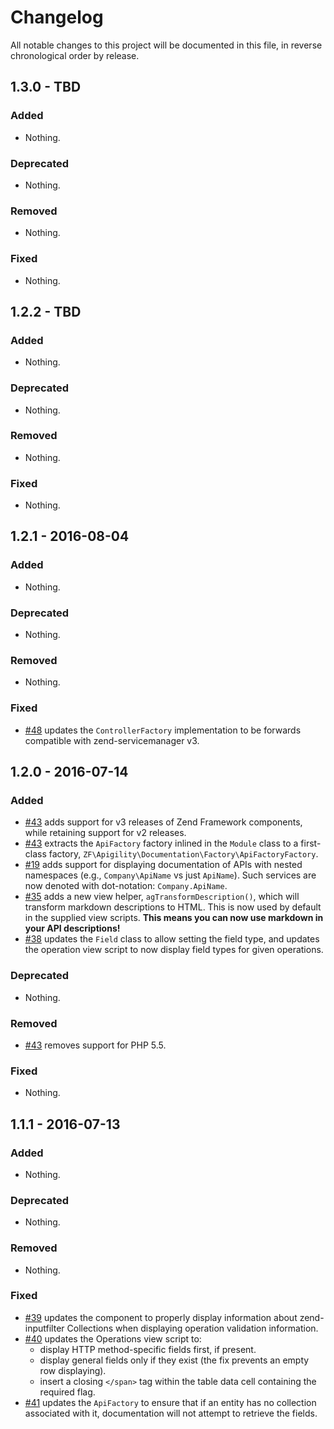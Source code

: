 # Changelog

All notable changes to this project will be documented in this file, in reverse chronological order by release.

## 1.3.0 - TBD

### Added

- Nothing.

### Deprecated

- Nothing.

### Removed

- Nothing.

### Fixed

- Nothing.

## 1.2.2 - TBD

### Added

- Nothing.

### Deprecated

- Nothing.

### Removed

- Nothing.

### Fixed

- Nothing.

## 1.2.1 - 2016-08-04

### Added

- Nothing.

### Deprecated

- Nothing.

### Removed

- Nothing.

### Fixed

- [#48](https://github.com/zfcampus/zf-apigility-documentation/pull/48) updates
  the `ControllerFactory` implementation to be forwards compatible with
  zend-servicemanager v3.

## 1.2.0 - 2016-07-14

### Added

- [#43](https://github.com/zfcampus/zf-apigility-documentation/pull/43) adds
  support for v3 releases of Zend Framework components, while retaining support
  for v2 releases.
- [#43](https://github.com/zfcampus/zf-apigility-documentation/pull/43) extracts
  the `ApiFactory` factory inlined in the `Module` class to a first-class
  factory, `ZF\Apigility\Documentation\Factory\ApiFactoryFactory`.
- [#19](https://github.com/zfcampus/zf-apigility-documentation/pull/19) adds
  support for displaying documentation of APIs with nested namespaces (e.g.,
  `Company\ApiName` vs just `ApiName`). Such services are now denoted with
  dot-notation: `Company.ApiName`.
- [#35](https://github.com/zfcampus/zf-apigility-documentation/pull/35) adds
  a new view helper, `agTransformDescription()`, which will transform markdown
  descriptions to HTML. This is now used by default in the supplied view
  scripts. **This means you can now use markdown in your API descriptions!**
- [#38](https://github.com/zfcampus/zf-apigility-documentation/pull/38) updates
  the `Field` class to allow setting the field type, and updates the operation
  view script to now display field types for given operations.

### Deprecated

- Nothing.

### Removed

- [#43](https://github.com/zfcampus/zf-apigility-documentation/pull/43) removes
  support for PHP 5.5.

### Fixed

- Nothing.

## 1.1.1 - 2016-07-13

### Added

- Nothing.

### Deprecated

- Nothing.

### Removed

- Nothing.

### Fixed

- [#39](https://github.com/zfcampus/zf-apigility-documentation/pull/39) updates
  the component to properly display information about zend-inputfilter
  Collections when displaying operation validation information.
- [#40](https://github.com/zfcampus/zf-apigility-documentation/pull/40) updates
  the Operations view script to:
  - display HTTP method-specific fields first, if present.
  - display general fields only if they exist (the fix prevents an empty row
    displaying).
  - insert a closing `</span>` tag within the table data cell containing the
    required flag.
- [#41](https://github.com/zfcampus/zf-apigility-documentation/pull/41) updates
  the `ApiFactory` to ensure that if an entity has no collection associated with
  it, documentation will not attempt to retrieve the fields.
